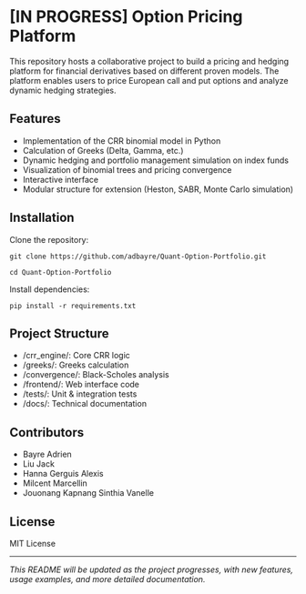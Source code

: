 # [IN PROGRESS] Option Pricing Platform

This repository hosts a collaborative project to build a pricing and hedging platform for financial derivatives based on different proven models. The platform enables users to price European call and put options and analyze dynamic hedging strategies.

## Features

- Implementation of the CRR binomial model in Python
- Calculation of Greeks (Delta, Gamma, etc.)
- Dynamic hedging and portfolio management simulation on index funds
- Visualization of binomial trees and pricing convergence
- Interactive interface
- Modular structure for extension (Heston, SABR, Monte Carlo simulation)

## Installation

Clone the repository:

`git clone https://github.com/adbayre/Quant-Option-Portfolio.git`

`cd Quant-Option-Portfolio`

Install dependencies:

`pip install -r requirements.txt`

## Project Structure

- /crr_engine/: Core CRR logic
- /greeks/: Greeks calculation
- /convergence/: Black-Scholes analysis
- /frontend/: Web interface code
- /tests/: Unit & integration tests
- /docs/: Technical documentation

## Contributors

- Bayre Adrien 
- Liu Jack
- Hanna Gerguis Alexis
- Milcent Marcellin
- Jouonang Kapnang Sinthia Vanelle

## License

MIT License

---

*This README will be updated as the project progresses, with new features, usage examples, and more detailed documentation.*
